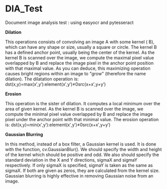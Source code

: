 # DIA_Test
Document image analysis test :  using easyocr and pytesseract

**Dilation**

This operations consists of convolving an image A with some kernel ( B), which can have any shape or size, usually a square or circle. 
The kernel B has a defined anchor point, usually being the center of the kernel. 
As the kernel B is scanned over the image, we compute the maximal pixel value 
overlapped by B and replace the image pixel in the anchor point position with that maximal value. 
As you can deduce, this maximizing operation causes 
bright regions within an image to "grow" (therefore the name dilation). 
The dilatation operation is: dst(x,y)=max(x′,y′):element(x′,y′)≠0src(x+x′,y+y′)

**Erosion**

This operation is the sister of dilation. It computes a local minimum over the area of given kernel. 
As the kernel B is scanned over the image, we compute the minimal pixel value overlapped by B and replace the image pixel under 
the anchor point with that minimal value. 
The erosion operation is: dst(x,y)=min(x′,y′):element(x′,y′)≠0src(x+x′,y+y′)

**Gaussian Blurring**

In this method, instead of a box filter, a Gaussian kernel is used. It is done with the function, cv.GaussianBlur().
We should specify the width and height of the kernel which should be positive and odd. 
We also should specify the standard deviation in the X and Y directions, sigmaX and sigmaY respectively. 
If only sigmaX is specified, sigmaY is taken as the same as sigmaX. 
If both are given as zeros, they are calculated from the kernel size. Gaussian blurring is highly effective in removing Gaussian noise from an image.
